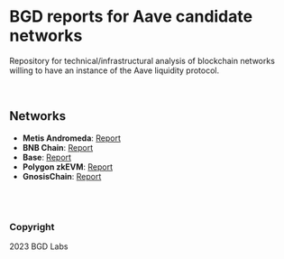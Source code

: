 # BGD reports for Aave candidate networks

Repository for technical/infrastructural analysis of blockchain networks willing to have an instance of the Aave liquidity protocol.

<br>

## Networks
- **Metis Andromeda**: [Report](./reports/Aave-Metis-Andromeda-analysis.pdf)
- **BNB Chain**: [Report](./reports/Aave-BNB-Chain-analysis.pdf)
- **Base**: [Report](./reports/Aave-Base-analysis.pdf)
- **Polygon zkEVM**: [Report](./reports/Aave-zkEVM-analysis.pdf)
- **GnosisChain**: [Report](./reports/Aave-Gnosis-Chain-analysis.pdf)

<br>
<br>

### Copyright
2023 BGD Labs